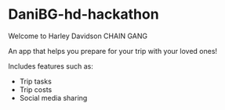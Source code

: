 # DaniBG-hd-hackathon

Welcome to Harley Davidson CHAIN GANG

An app that helps you prepare for your trip with your loved ones!

Includes features such as:

* Trip tasks
* Trip costs
* Social media sharing